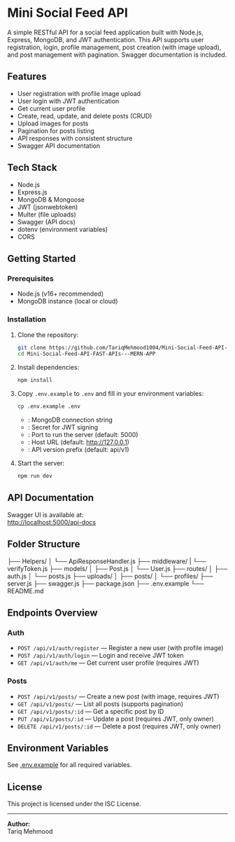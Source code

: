 # Mini Social Feed API

A simple RESTful API for a social feed application built with Node.js, Express, MongoDB, and JWT authentication. This API supports user registration, login, profile management, post creation (with image upload), and post management with pagination. Swagger documentation is included.

## Features

- User registration with profile image upload
- User login with JWT authentication
- Get current user profile
- Create, read, update, and delete posts (CRUD)
- Upload images for posts
- Pagination for posts listing
- API responses with consistent structure
- Swagger API documentation

## Tech Stack

- Node.js
- Express.js
- MongoDB & Mongoose
- JWT (jsonwebtoken)
- Multer (file uploads)
- Swagger (API docs)
- dotenv (environment variables)
- CORS

## Getting Started

### Prerequisites

- Node.js (v16+ recommended)
- MongoDB instance (local or cloud)

### Installation

1. Clone the repository:
    ```sh
    git clone https://github.com/TariqMehmood1004/Mini-Social-Feed-API-FAST-APIs---MERN-APP.git
    cd Mini-Social-Feed-API-FAST-APIs---MERN-APP
    ```

2. Install dependencies:
    ```sh
    npm install
    ```

3. Copy `.env.example` to `.env` and fill in your environment variables:
    ```sh
    cp .env.example .env
    ```

    - : MongoDB connection string
    - : Secret for JWT signing
    - : Port to run the server (default: 5000)
    - : Host URL (default: http://127.0.0.1)
    - : API version prefix (default: api/v1)

4. Start the server:
    ```sh
    npm run dev
    ```

## API Documentation

Swagger UI is available at:  
[http://localhost:5000/api-docs](http://localhost:5000/api-docs)

## Folder Structure

├── Helpers/ 
│ └── ApiResponseHandler.js 
├── middleware/ 
|   └── verifyToken.js 
├── models/ 
│   ├── Post.js 
│   └── User.js 
├── routes/ 
│   ├── auth.js 
│   └── posts.js 
├── uploads/ 
│   ├── posts/ 
│   └── profiles/ 
├── server.js 
├── swagger.js 
├── package.json 
├── .env.example 
└── README.md

## Endpoints Overview

### Auth

- `POST /api/v1/auth/register` — Register a new user (with profile image)
- `POST /api/v1/auth/login` — Login and receive JWT token
- `GET /api/v1/auth/me` — Get current user profile (requires JWT)

### Posts

- `POST /api/v1/posts/` — Create a new post (with image, requires JWT)
- `GET /api/v1/posts/` — List all posts (supports pagination)
- `GET /api/v1/posts/:id` — Get a specific post by ID
- `PUT /api/v1/posts/:id` — Update a post (requires JWT, only owner)
- `DELETE /api/v1/posts/:id` — Delete a post (requires JWT, only owner)

## Environment Variables

See [.env.example](http://_vscodecontentref_/5) for all required variables.

## License

This project is licensed under the ISC License.

---

**Author:**  
Tariq Mehmood